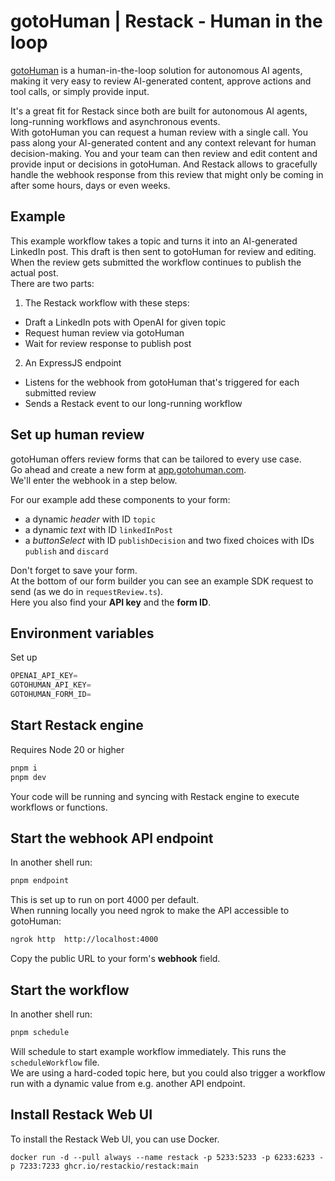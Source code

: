 # gotoHuman | Restack - Human in the loop

[gotoHuman](https://www.gotohuman.com?utm_source=github&utm_medium=restack_repo_example&utm_campaign=readme) is a human-in-the-loop solution for autonomous AI agents, making it very easy to review AI-generated content, approve actions and tool calls, or simply provide input.

It's a great fit for Restack since both are built for autonomous AI agents, long-running workflows and asynchronous events.  
With gotoHuman you can request a human review with a single call. You pass along your AI-generated content and any context relevant for human decision-making. You and your team can then review and edit content and provide input or decisions in gotoHuman. And Restack allows to gracefully handle the webhook response from this review that might only be coming in after some hours, days or even weeks.

## Example
This example workflow takes a topic and turns it into an AI-generated LinkedIn post. This draft is then sent to gotoHuman for review and editing. When the review gets submitted the workflow continues to publish the actual post.  
There are two parts:

1. The Restack workflow with these steps:
- Draft a LinkedIn pots with OpenAI for given topic
- Request human review via gotoHuman
- Wait for review response to publish post
2. An ExpressJS endpoint
- Listens for the webhook from gotoHuman that's triggered for each submitted review
- Sends a Restack event to our long-running workflow

## Set up human review

gotoHuman offers review forms that can be tailored to every use case.  
Go ahead and create a new form at [app.gotohuman.com](https://app.gotohuman.com?utm_source=github&utm_medium=restack_repo_example&utm_campaign=readme).  
We'll enter the webhook in a step below.

For our example add these components to your form:
- a dynamic *header* with ID `topic`
- a dynamic *text* with ID `linkedInPost`
- a *buttonSelect* with ID `publishDecision` and two fixed choices with IDs `publish` and `discard`

Don't forget to save your form.  
At the bottom of our form builder you can see an example SDK request to send (as we do in `requestReview.ts`).  
Here you also find your **API key** and the **form ID**.

## Environment variables
Set up
```js
OPENAI_API_KEY=
GOTOHUMAN_API_KEY=
GOTOHUMAN_FORM_ID=
```

## Start Restack engine

Requires Node 20 or higher

```bash
pnpm i
pnpm dev
```

Your code will be running and syncing with Restack engine to execute workflows or functions.

## Start the webhook API endpoint

In another shell run:

```bash
pnpm endpoint
```

This is set up to run on port 4000 per default.  
When running locally you need ngrok to make the API accessible to gotoHuman:

```bash
ngrok http  http://localhost:4000
```

Copy the public URL to your form's **webhook** field.

## Start the workflow

In another shell run:

```bash
pnpm schedule
```

Will schedule to start example workflow immediately. This runs the `scheduleWorkflow` file.  
We are using a hard-coded topic here, but you could also trigger a workflow run with a dynamic value from e.g. another API endpoint.

## Install Restack Web UI

To install the Restack Web UI, you can use Docker.

```
docker run -d --pull always --name restack -p 5233:5233 -p 6233:6233 -p 7233:7233 ghcr.io/restackio/restack:main
```

